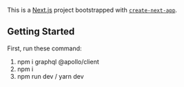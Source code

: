 This is a [Next.js](https://nextjs.org/) project bootstrapped with [`create-next-app`](https://github.com/vercel/next.js/tree/canary/packages/create-next-app).

## Getting Started

First, run these command:

1. npm i graphql @apollo/client
2. npm i
3. npm run dev / yarn dev 
